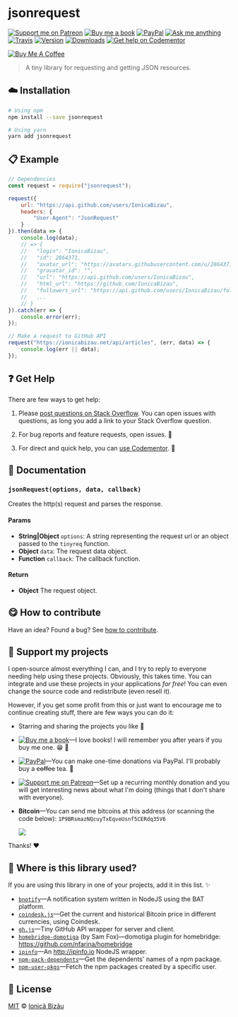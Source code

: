 <!-- Please do not edit this file. Edit the `blah` field in the `package.json` instead. If in doubt, open an issue. -->


# jsonrequest

 [![Support me on Patreon][badge_patreon]][patreon] [![Buy me a book][badge_amazon]][amazon] [![PayPal][badge_paypal_donate]][paypal-donations] [![Ask me anything](https://img.shields.io/badge/ask%20me-anything-1abc9c.svg)](https://github.com/IonicaBizau/ama) [![Travis](https://img.shields.io/travis/IonicaBizau/jsonrequest.svg)](https://travis-ci.org/IonicaBizau/jsonrequest/) [![Version](https://img.shields.io/npm/v/jsonrequest.svg)](https://www.npmjs.com/package/jsonrequest) [![Downloads](https://img.shields.io/npm/dt/jsonrequest.svg)](https://www.npmjs.com/package/jsonrequest) [![Get help on Codementor](https://cdn.codementor.io/badges/get_help_github.svg)](https://www.codementor.io/johnnyb?utm_source=github&utm_medium=button&utm_term=johnnyb&utm_campaign=github)

<a href="https://www.buymeacoffee.com/H96WwChMy" target="_blank"><img src="https://www.buymeacoffee.com/assets/img/custom_images/yellow_img.png" alt="Buy Me A Coffee"></a>

> A tiny library for requesting and getting JSON resources.

## :cloud: Installation

```sh
# Using npm
npm install --save jsonrequest

# Using yarn
yarn add jsonrequest
```


## :clipboard: Example



```js
// Dependencies
const request = require("jsonrequest");

request({
    url: "https://api.github.com/users/IonicaBizau",
    headers: {
        "User-Agent": "JsonRequest"
    }
}).then(data => {
    console.log(data);
    // => {
    //   "login": "IonicaBizau",
    //   "id": 2864371,
    //   "avatar_url": "https://avatars.githubusercontent.com/u/2864371?v=3",
    //   "gravatar_id": "",
    //   "url": "https://api.github.com/users/IonicaBizau",
    //   "html_url": "https://github.com/IonicaBizau",
    //   "followers_url": "https://api.github.com/users/IonicaBizau/followers",
    //   ...
    // }
}).catch(err => {
    console.error(err);
});

// Make a request to GitHub API
request("https://ionicabizau.net/api/articles", (err, data) => {
    console.log(err || data);
});
```



## :question: Get Help

There are few ways to get help:

 1. Please [post questions on Stack Overflow](https://stackoverflow.com/questions/ask). You can open issues with questions, as long you add a link to your Stack Overflow question.
 2. For bug reports and feature requests, open issues. :bug:

 3. For direct and quick help, you can [use Codementor](https://www.codementor.io/johnnyb). :rocket:



## :memo: Documentation


### `jsonRequest(options, data, callback)`
Creates the http(s) request and parses the response.

#### Params

- **String|Object** `options`: A string representing the request url or an object passed to the `tinyreq` function.
- **Object** `data`: The request data object.
- **Function** `callback`: The callback function.

#### Return
- **Object** The request object.



## :yum: How to contribute
Have an idea? Found a bug? See [how to contribute][contributing].


## :sparkling_heart: Support my projects

I open-source almost everything I can, and I try to reply to everyone needing help using these projects. Obviously,
this takes time. You can integrate and use these projects in your applications *for free*! You can even change the source code and redistribute (even resell it).

However, if you get some profit from this or just want to encourage me to continue creating stuff, there are few ways you can do it:


 - Starring and sharing the projects you like :rocket:
 - [![Buy me a book][badge_amazon]][amazon]—I love books! I will remember you after years if you buy me one. :grin: :book:
 - [![PayPal][badge_paypal]][paypal-donations]—You can make one-time donations via PayPal. I'll probably buy a ~~coffee~~ tea. :tea:
 - [![Support me on Patreon][badge_patreon]][patreon]—Set up a recurring monthly donation and you will get interesting news about what I'm doing (things that I don't share with everyone).
 - **Bitcoin**—You can send me bitcoins at this address (or scanning the code below): `1P9BRsmazNQcuyTxEqveUsnf5CERdq35V6`

    ![](https://i.imgur.com/z6OQI95.png)


Thanks! :heart:


## :dizzy: Where is this library used?
If you are using this library in one of your projects, add it in this list. :sparkles:


 - [`bnotify`](https://github.com/IonicaBizau/bnotify)—A notification system written in NodeJS using the BAT platform.
 - [`coindesk.js`](https://github.com/IonicaBizau/bitcoin-value#readme)—Get the current and historical Bitcoin price in different currencies, using Coindesk.
 - [`gh.js`](https://github.com/IonicaBizau/gh.js)—Tiny GitHub API wrapper for server and client.
 - [`homebridge-domotiga`](https://github.com/Samfox2/homebridge-domotiga#readme) (by Sam Fox)—domotiga plugin for homebridge: https://github.com/nfarina/homebridge
 - [`ipinfo`](https://github.com/IonicaBizau/node-ipinfo)—An http://ipinfo.io NodeJS wrapper.
 - [`npm-pack-dependents`](https://github.com/IonicaBizau/npm-pack-dependents#readme)—Get the dependents' names of a npm package.
 - [`npm-user-pkgs`](https://github.com/IonicaBizau/npm-user-pkgs#readme)—Fetch the npm packages created by a specific user.

## :scroll: License

[MIT][license] © [Ionică Bizău][website]


[badge_patreon]: https://ionicabizau.github.io/badges/patreon.svg
[badge_amazon]: https://ionicabizau.github.io/badges/amazon.svg
[badge_paypal]: https://ionicabizau.github.io/badges/paypal.svg
[badge_paypal_donate]: https://ionicabizau.github.io/badges/paypal_donate.svg

[patreon]: https://www.patreon.com/ionicabizau
[amazon]: http://amzn.eu/hRo9sIZ
[paypal-donations]: https://www.paypal.com/cgi-bin/webscr?cmd=_s-xclick&hosted_button_id=RVXDDLKKLQRJW

[license]: http://showalicense.com/?fullname=Ionic%C4%83%20Biz%C4%83u%20%3Cbizauionica%40gmail.com%3E%20(https%3A%2F%2Fionicabizau.net)&year=2014#license-mit
[website]: https://ionicabizau.net
[contributing]: /CONTRIBUTING.md
[docs]: /DOCUMENTATION.md
